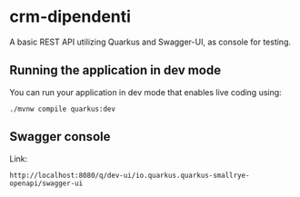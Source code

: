 # crm-dipendenti

A basic REST API utilizing Quarkus and Swagger-UI, as console for testing.

## Running the application in dev mode

You can run your application in dev mode that enables live coding using:
```shell script
./mvnw compile quarkus:dev
```
## Swagger console
Link:
```
http://localhost:8080/q/dev-ui/io.quarkus.quarkus-smallrye-openapi/swagger-ui
```